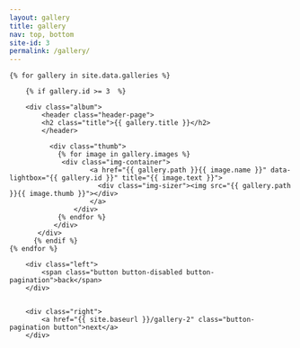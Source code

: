 ```yaml
---
layout: gallery
title: gallery
nav: top, bottom
site-id: 3
permalink: /gallery/
---
```


<div class="galleries page">
	
	{% for gallery in site.data.galleries %}
	  	
	  	{% if gallery.id >= 3  %}
	  	
	  	<div class="album">
		    <header class="header-page">
		    <h2 class="title">{{ gallery.title }}</h2>
		    </header>
			  
			  <div class="thumb"> 
			    {% for image in gallery.images %}
			     <div class="img-container">
					    <a href="{{ gallery.path }}{{ image.name }}" data-lightbox="{{ gallery.id }}" title="{{ image.text }}">
					      <div class="img-sizer"><img src="{{ gallery.path }}{{ image.thumb }}"></div>
					    </a>
				    </div> 
			    {% endfor %}
			   </div> 
		   </div>
		  {% endif %}
	{% endfor %}
	
</div>

<div class="pagination">
	

		<div class="left">
			<span class="button button-disabled button-pagination">back</span>
		</div>


		<div class="right">
			<a href="{{ site.baseurl }}/gallery-2" class="button-pagination button">next</a>
		</div>


</div>
